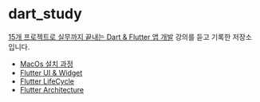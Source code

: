 # dart_study

[15개 프로젝트로 실무까지 끝내는 Dart & Flutter 앱 개발](https://fastcampus.co.kr/dev_online_dartflutter/?utm_source=google&utm_medium=cpc&utm_campaign=hq%5E230523%5E215902&utm_content=flutter&utm_term=&gad_source=1&gclid=CjwKCAiAu9yqBhBmEiwAHTx5p3nmzrG05YJfXJTR-DNDp-6XBiVhfpK1niJv_sbaGzCeFZVgcNeQQRoC5aAQAvD_BwE) 강의를 듣고 기록한 저장소 입니다.

- [MacOs 설치 과정](flutter-setting.md)
- [Flutter UI & Widget](flutter2-1.md)
- [Flutter LifeCycle](flutter3-1.md)
- [Flutter Architecture](flutter-architecture.md)

